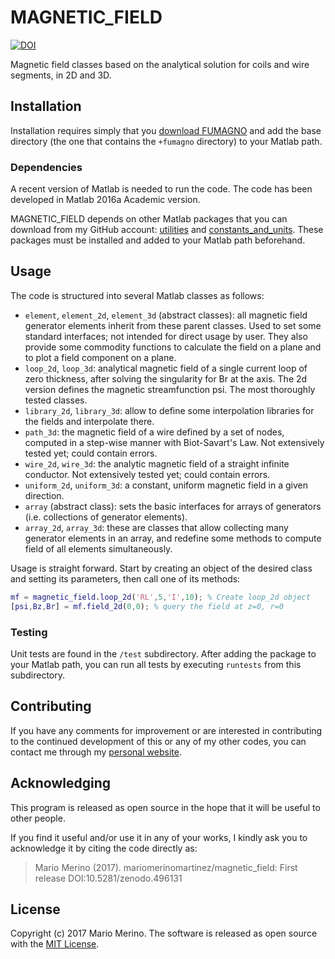 MAGNETIC_FIELD
==============

[![DOI](https://zenodo.org/badge/85017158.svg)](https://zenodo.org/badge/latestdoi/85017158)

Magnetic field classes based on the analytical solution for coils and
wire segments, in 2D and 3D.

## Installation

Installation requires simply that you 
[download FUMAGNO](https://github.com/mariomerinomartinez/fumagno/archive/master.zip) 
and add the base directory (the one that contains the `+fumagno` directory) to 
your Matlab path.

### Dependencies

A recent version of Matlab is needed to run the code. 
The code has been developed in Matlab 2016a Academic version. 

MAGNETIC_FIELD 
depends on other Matlab packages that you can download from my GitHub
account:
[utilities](https://github.com/mariomerinomartinez/utilities)
and
[constants_and_units](https://github.com/mariomerinomartinez/constants_and_units).
These packages must be installed and added to your Matlab path beforehand.

## Usage

The code is structured into several Matlab classes as follows:

* `element`,  `element_2d`, `element_3d` (abstract classes): all magnetic field
generator elements inherit from these parent classes. Used to set some
standard interfaces; not intended for direct usage by user. They also provide
some commodity functions to calculate the field on a plane and to plot a field
component on a plane.
* `loop_2d`, `loop_3d`: analytical magnetic field of a single current loop of
zero thickness, after solving the singularity for Br at the axis. The 2d
version defines the magnetic streamfunction psi. The most thoroughly tested 
classes.
* `library_2d`, `library_3d`: allow to define some interpolation libraries for
the fields and interpolate there. 
* `path_3d`: the magnetic field of a wire defined by a set of nodes, computed
in a step-wise manner with Biot-Savart's Law.  Not extensively tested yet;
could contain errors.
* `wire_2d`, `wire_3d`: the analytic magnetic field of a straight infinite 
conductor. Not extensively tested yet; could contain errors.
* `uniform_2d`, `uniform_3d`: a constant, uniform magnetic field in a given
direction.
* `array` (abstract class): sets the basic interfaces for arrays of generators 
(i.e. collections of generator elements).
* `array_2d`, `array_3d`: these are classes that allow collecting many
generator elements in an array, and redefine some methods to compute field of
all elements simultaneously. 

Usage is straight forward. Start by creating an object of the desired class and setting its parameters, then call one of its methods:

```Matlab
mf = magnetic_field.loop_2d('RL',5,'I',10); % Create loop_2d object
[psi,Bz,Br] = mf.field_2d(0,0); % query the field at z=0, r=0
```

### Testing

Unit tests are found in the `/test` subdirectory. After adding the package to
your Matlab path, you can run all tests by executing `runtests` from this 
subdirectory.

## Contributing

If you have any comments for improvement or 
are interested in contributing to the continued 
development of this or any of my other codes, you can contact me 
through my [personal website](http://mariomerino.uc3m.es/).

## Acknowledging 

This program is released as open source in the hope that it will be useful to
other people. 

If you find it useful and/or use it in any of your works, I kindly ask you
to acknowledge it by citing the code directly as: 

> Mario Merino (2017). mariomerinomartinez/magnetic_field: First release DOI:10.5281/zenodo.496131
 
## License

Copyright (c) 2017 Mario Merino. The software is released as open 
source with the [MIT License](LICENSE.md).

 